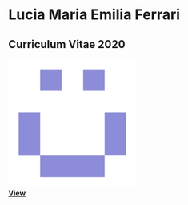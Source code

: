 # Lucia Maria Emilia Ferrari
## Curriculum Vitae 2020

![View](docs/img/favicon/256x256.png?raw=true)  
**[View](https://luferrari.github.io/cv-2020)**
